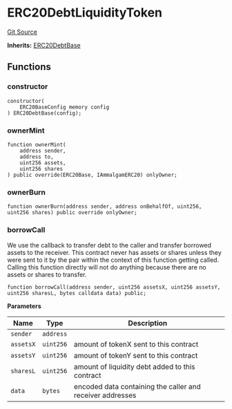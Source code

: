 # ERC20DebtLiquidityToken
[Git Source](https://github.com/Ammalgam-Protocol/core-v1/blob/6e61b51e90091137f7e2abb147c11731a6d4681e/contracts/tokens/ERC20DebtLiquidityToken.sol)

**Inherits:**
[ERC20DebtBase](/docs/developer-guide/contracts/tokens/ERC20DebtBase.sol/abstract.ERC20DebtBase.md)


## Functions
### constructor


```solidity
constructor(
    ERC20BaseConfig memory config
) ERC20DebtBase(config);
```

### ownerMint


```solidity
function ownerMint(
    address sender,
    address to,
    uint256 assets,
    uint256 shares
) public override(ERC20Base, IAmmalgamERC20) onlyOwner;
```

### ownerBurn


```solidity
function ownerBurn(address sender, address onBehalfOf, uint256, uint256 shares) public override onlyOwner;
```

### borrowCall

We use the callback to transfer debt to the caller and transfer borrowed assets to the receiver.
This contract never has assets or shares unless they were sent to it by the pair within
the context of this function getting called. Calling this function directly will not do
anything because there are no assets or shares to transfer.


```solidity
function borrowCall(address sender, uint256 assetsX, uint256 assetsY, uint256 sharesL, bytes calldata data) public;
```
**Parameters**

|Name|Type|Description|
|----|----|-----------|
|`sender`|`address`||
|`assetsX`|`uint256`|amount of tokenX sent to this contract|
|`assetsY`|`uint256`|amount of tokenY sent to this contract|
|`sharesL`|`uint256`|amount of liquidity debt added to this contract|
|`data`|`bytes`|encoded data containing the caller and receiver addresses|


